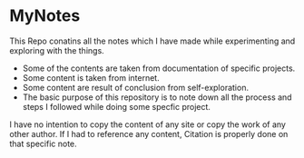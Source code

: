 # MyNotes

This Repo conatins all the notes which I have made while experimenting and exploring with the things.

* Some of the contents are taken from documentation of specific projects.
* Some content is taken from internet.
* Some content are result of conclusion from self-exploration.
* The basic purpose of this repository is to note down all the process and steps I followed while doing some specfic project.

I have no intention to copy the content of any site or copy the work of any other author. If I had to reference any content, Citation is properly done on that specific note.

